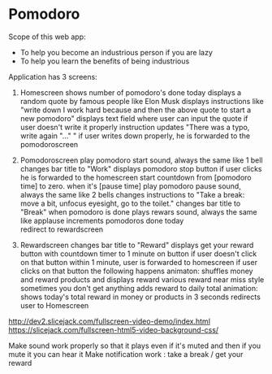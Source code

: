 # Pomodoro

Scope of this web app: 
- To help you become an industrious person if you are lazy
- To help you learn the benefits of being industrious

Application has 3 screens:

1. Homescreen
    shows number of pomodoro's done today
    displays a random quote by famous people like Elon Musk
    displays instructions like "write down I work hard because and then the above quote to start a new pomodoro"
    displays text field where user can input the quote
        if user doesn't write it properly instruction updates "There was a typo, write again "..." "
        if user writes down properly, he is forwarded to the pomodoroscreen

2. Pomodoroscreen
    play pomodoro start sound, always the same like 1 bell
    changes bar title to "Work"
    displays pomodoro stop button
        if user clicks he is forwarded to the homescreen
    start countdown from [pomodoro time] to zero.
    when it's [pause time]
        play pomodoro pause sound, always the same like 2 bells
        changes instructions to "Take a break: move a bit, unfocus eyesight, go to the toilet."
        changes bar title to "Break"
    when pomodoro is done 
        plays rewars sound, always the same like applause
        increments pomodoros done today    
        redirect to rewardscreen 

3. Rewardscreen
    changes bar title to "Reward"
    displays get your reward button with countdown timer to 1 minute on button 
        if user doesn't click on that button within 1 minute, user is forwarded to homescreen
        if user clicks on that button the following happens
            animaton: shuffles money and reward products and displays reward
                various reward
                near miss style
                sometimes you don't get anything
            adds reward to daily total
            animation: shows today's total reward in money or products
            in 3 seconds redirects user to Homescreen
                
http://dev2.slicejack.com/fullscreen-video-demo/index.html
https://slicejack.com/fullscreen-html5-video-background-css/


Make sound work properly so that it plays even if it's muted and then if you mute it you can hear it
Make notification work : take a break / get your reward
